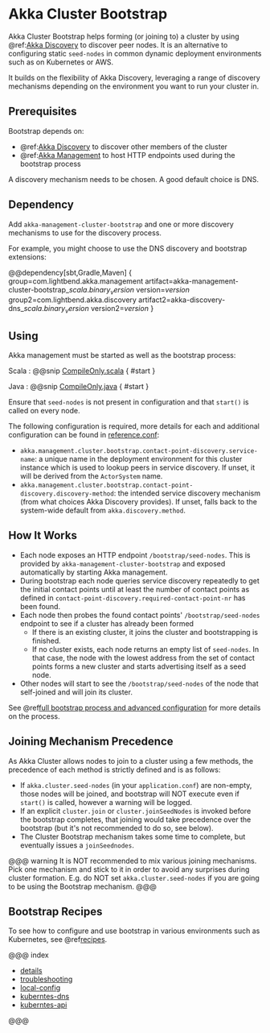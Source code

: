 <a id="bootstrap"></a>
# Akka Cluster Bootstrap

Akka Cluster Bootstrap helps forming (or joining to) a cluster by using @ref:[Akka Discovery](../discovery/index.md)
to discover peer nodes.  It is an alternative to configuring static `seed-nodes` in common dynamic deployment environments
such as on Kubernetes or AWS.

It builds on the flexibility of Akka Discovery, leveraging a range of discovery mechanisms depending on the
environment you want to run your cluster in.

## Prerequisites

Bootstrap depends on:

 * @ref:[Akka Discovery](../discovery/index.md) to discover other members of the cluster
 * @ref:[Akka Management](../akka-management.md) to host HTTP endpoints used during the bootstrap process

A discovery mechanism needs to be chosen. A good default choice is DNS.

## Dependency

Add `akka-management-cluster-bootstrap` and one or more discovery mechanisms to use for the discovery process.

For example, you might choose to use the DNS discovery and bootstrap extensions:

@@dependency[sbt,Gradle,Maven] {
  group=com.lightbend.akka.management
  artifact=akka-management-cluster-bootstrap_$scala.binary_version$
  version=$version$
  group2=com.lightbend.akka.discovery
  artifact2=akka-discovery-dns_$scala.binary_version$
  version2=$version$
}


## Using

Akka management must be started as well as the bootstrap process:

Scala
:  @@snip [CompileOnly.scala](/cluster-bootstrap/src/test/scala/doc/akka/management/cluster/bootstrap/ClusterBootstrapCompileOnly.scala) { #start }

Java
:  @@snip [CompileOnly.java](/cluster-bootstrap/src/test/java/jdoc/akka/management/cluster/bootstrap/ClusterBootstrapCompileOnly.java) { #start }


Ensure that `seed-nodes` is not present in configuration and that `start()` is called on every node.

The following configuration is required, more details for each and additional configuration can be found in [reference.conf](https://github.com/akka/akka-management/blob/master/cluster-bootstrap/src/main/resources/reference.conf):

* `akka.management.cluster.bootstrap.contact-point-discovery.service-name`: a unique name in the deployment environment for this cluster
  instance which is used to lookup peers in service discovery. If unset, it will be derived from the `ActorSystem` name.
* `akka.management.cluster.bootstrap.contact-point-discovery.discovery-method`: the intended service discovery mechanism (from what choices Akka Discovery provides).
  If unset, falls back to the system-wide default from `akka.discovery.method`.


## How It Works

* Each node exposes an HTTP endpoint `/bootstrap/seed-nodes`. This is provided by `akka-management-cluster-bootstrap` and
  exposed automatically by starting Akka management.
* During bootstrap each node queries service discovery repeatedly to get the initial contact points until at least the
  number of contact points as defined in `contact-point-discovery.required-contact-point-nr` has been found.
* Each node then probes the found contact points' `/bootstrap/seed-nodes` endpoint to see if a cluster has already
  been formed
    * If there is an existing cluster, it joins the cluster and bootstrapping is finished.
    * If no cluster exists, each node returns an empty list of `seed-nodes`. In that case, the node with the lowest
      address from the set of contact points forms a new cluster and starts advertising itself as a seed node.
* Other nodes will start to see the `/bootstrap/seed-nodes` of the node that self-joined and will join its cluster.

See @ref[full bootstrap process and advanced configuration](details.md) for more details on the process.

## Joining Mechanism Precedence

As Akka Cluster allows nodes to join to a cluster using a few methods, the precedence of each method
is strictly defined and is as follows:

- If `akka.cluster.seed-nodes` (in your `application.conf`) are non-empty, those nodes will be joined, and bootstrap
  will NOT execute even if `start()` is called, however a warning will be logged.
- If an explicit `cluster.join` or `cluster.joinSeedNodes` is invoked before the bootstrap completes, that
  joining would take precedence over the bootstrap (but it's not recommended to do so, see below).
- The Cluster Bootstrap mechanism takes some time to complete, but eventually issues a `joinSeednodes`.

@@@ warning
  It is NOT recommended to mix various joining mechanisms. Pick one mechanism and stick to it in order to
  avoid any surprises during cluster formation. E.g. do NOT set `akka.cluster.seed-nodes` if you are going
  to be using the Bootstrap mechanism.
@@@

## Bootstrap Recipes

To see how to configure and use bootstrap in various environments such as Kubernetes, see @ref[recipes](recipes.md).

@@@ index

* [details](details.md)
* [troubleshooting](troubleshooting.md)
* [local-config](local-config.md)
* [kuberntes-dns](kubernetes.md)
* [kuberntes-api](kubernetes-api.md)

@@@
